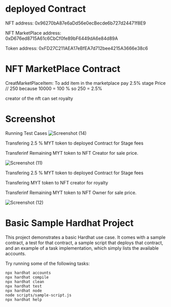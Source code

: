 # deployed Contract
NFT address: 0x96270bA87e6aDd56e0ecBecde6b727d24471f8E9

NFT MarketPlace address: 0xD676ed8715A61c6CbCf0fe89bF6449dA6e84d89A

Token address: 0xFD27C211AEA17eBfEA7d712bee4215A3666e38c6


# NFT MarketPlace Contract
CreatMarketPlaceItem: 
To add item in the marketplace pay 2.5% stage Price // 250 because 10000 = 100 % so 250 = 2.5%

creator of the nft can set  royalty 

# Screenshot
Running Test Cases
![Screenshot (14)](https://user-images.githubusercontent.com/94522477/154681593-7d08f8b1-ec11-498e-94c2-a94f33d26b29.png)


Transfering  2.5 % MYT token to deployed Contract for Stage fees

Transferinf Remaining MYT token to NFT Creator for sale price.

![Screenshot (11)](https://user-images.githubusercontent.com/94522477/154629135-1eb6e9d2-0d90-490f-aca4-d1b2e4905828.png)

Transfering  2.5 % MYT token to deployed Contract for Stage fees

Transfering   MYT token to NFT creator  for royalty

Transferinf Remaining MYT token to NFT Owner for sale price.

![Screenshot (12)](https://user-images.githubusercontent.com/94522477/154629325-f438c71d-8739-41bd-9beb-99cc8d3af2af.png)


# Basic Sample Hardhat Project

This project demonstrates a basic Hardhat use case. It comes with a sample contract, a test for that contract, a sample script that deploys that contract, and an example of a task implementation, which simply lists the available accounts.

Try running some of the following tasks:

```shell
npx hardhat accounts
npx hardhat compile
npx hardhat clean
npx hardhat test
npx hardhat node
node scripts/sample-script.js
npx hardhat help
```




